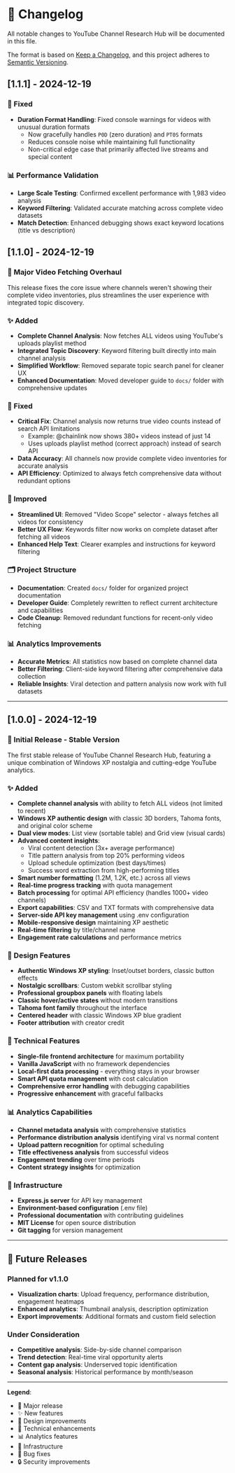 # 📝 Changelog

All notable changes to YouTube Channel Research Hub will be documented in this file.

The format is based on [Keep a Changelog](https://keepachangelog.com/en/1.0.0/),
and this project adheres to [Semantic Versioning](https://semver.org/spec/v2.0.0.html).

## [1.1.1] - 2024-12-19

### 🐛 Fixed
- **Duration Format Handling**: Fixed console warnings for videos with unusual duration formats
  - Now gracefully handles `P0D` (zero duration) and `PT0S` formats
  - Reduces console noise while maintaining full functionality
  - Non-critical edge case that primarily affected live streams and special content

### 📊 Performance Validation
- **Large Scale Testing**: Confirmed excellent performance with 1,983 video analysis
- **Keyword Filtering**: Validated accurate matching across complete video datasets
- **Match Detection**: Enhanced debugging shows exact keyword locations (title vs description)

## [1.1.0] - 2024-12-19

### 🚀 Major Video Fetching Overhaul

This release fixes the core issue where channels weren't showing their complete video inventories, plus streamlines the user experience with integrated topic discovery.

### ✨ Added
- **Complete Channel Analysis**: Now fetches ALL videos using YouTube's uploads playlist method
- **Integrated Topic Discovery**: Keyword filtering built directly into main channel analysis
- **Simplified Workflow**: Removed separate topic search panel for cleaner UX
- **Enhanced Documentation**: Moved developer guide to `docs/` folder with comprehensive updates

### 🔧 Fixed
- **Critical Fix**: Channel analysis now returns true video counts instead of search API limitations
  - Example: @chainlink now shows 380+ videos instead of just 14
  - Uses uploads playlist method (correct approach) instead of search API
- **Data Accuracy**: All channels now provide complete video inventories for accurate analysis
- **API Efficiency**: Optimized to always fetch comprehensive data without redundant options

### 🎨 Improved
- **Streamlined UI**: Removed "Video Scope" selector - always fetches all videos for consistency
- **Better UX Flow**: Keywords filter now works on complete dataset after fetching all videos
- **Enhanced Help Text**: Clearer examples and instructions for keyword filtering

### 🗂️ Project Structure
- **Documentation**: Created `docs/` folder for organized project documentation
- **Developer Guide**: Completely rewritten to reflect current architecture and capabilities
- **Code Cleanup**: Removed redundant functions for recent-only video fetching

### 📊 Analytics Improvements
- **Accurate Metrics**: All statistics now based on complete channel data
- **Better Filtering**: Client-side keyword filtering after comprehensive data collection
- **Reliable Insights**: Viral detection and pattern analysis now work with full datasets

---

## [1.0.0] - 2024-12-19

### 🎉 Initial Release - Stable Version

The first stable release of YouTube Channel Research Hub, featuring a unique combination of Windows XP nostalgia and cutting-edge YouTube analytics.

### ✨ Added
- **Complete channel analysis** with ability to fetch ALL videos (not limited to recent)
- **Windows XP authentic design** with classic 3D borders, Tahoma fonts, and original color scheme
- **Dual view modes**: List view (sortable table) and Grid view (visual cards)
- **Advanced content insights**:
  - Viral content detection (3x+ average performance)
  - Title pattern analysis from top 20% performing videos
  - Upload schedule optimization (best days/times)
  - Success word extraction from high-performing titles
- **Smart number formatting** (1.2M, 1.2K, etc.) across all views
- **Real-time progress tracking** with quota management
- **Batch processing** for optimal API efficiency (handles 1000+ video channels)
- **Export capabilities**: CSV and TXT formats with comprehensive data
- **Server-side API key management** using .env configuration
- **Mobile-responsive design** maintaining XP aesthetic
- **Real-time filtering** by title/channel name
- **Engagement rate calculations** and performance metrics

### 🎨 Design Features
- **Authentic Windows XP styling**: Inset/outset borders, classic button effects
- **Nostalgic scrollbars**: Custom webkit scrollbar styling
- **Professional groupbox panels** with floating labels
- **Classic hover/active states** without modern transitions
- **Tahoma font family** throughout the interface
- **Centered header** with classic Windows XP blue gradient
- **Footer attribution** with creator credit

### 🔧 Technical Features
- **Single-file frontend architecture** for maximum portability
- **Vanilla JavaScript** with no framework dependencies
- **Local-first data processing** - everything stays in your browser
- **Smart API quota management** with cost calculation
- **Comprehensive error handling** with debugging capabilities
- **Progressive enhancement** with graceful fallbacks

### 📊 Analytics Capabilities
- **Channel metadata analysis** with comprehensive statistics
- **Performance distribution analysis** identifying viral vs normal content
- **Upload pattern recognition** for optimal scheduling
- **Title effectiveness analysis** from successful videos
- **Engagement trending** over time periods
- **Content strategy insights** for optimization

### 🚀 Infrastructure
- **Express.js server** for API key management
- **Environment-based configuration** (.env file)
- **Professional documentation** with contributing guidelines
- **MIT License** for open source distribution
- **Git tagging** for version management

---

## 🔮 Future Releases

### Planned for v1.1.0
- **Visualization charts**: Upload frequency, performance distribution, engagement heatmaps
- **Enhanced analytics**: Thumbnail analysis, description optimization
- **Export improvements**: Additional formats and custom field selection

### Under Consideration
- **Competitive analysis**: Side-by-side channel comparison
- **Trend detection**: Real-time viral opportunity alerts
- **Content gap analysis**: Underserved topic identification
- **Seasonal analysis**: Historical performance by month/season

---

**Legend**:
- 🎉 Major release
- ✨ New features
- 🎨 Design improvements
- 🔧 Technical enhancements
- 📊 Analytics features
- 🚀 Infrastructure
- 🐛 Bug fixes
- 🔒 Security improvements 